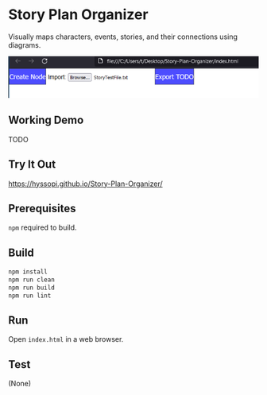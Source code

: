 # Story Plan Organizer
Visually maps characters, events, stories, and their connections using diagrams.

![splash](images/splash.png)

## Working Demo
TODO

## Try It Out
https://hyssopi.github.io/Story-Plan-Organizer/

## Prerequisites
`npm` required to build.

## Build
```
npm install
npm run clean
npm run build
npm run lint
```

## Run
Open `index.html` in a web browser.

## Test
(None)
